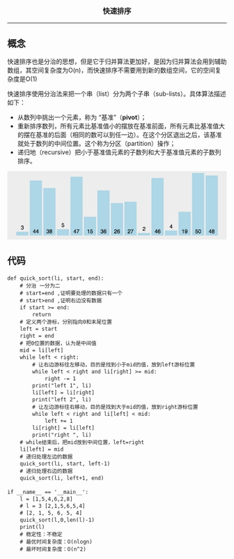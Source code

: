 ### <center>快速排序
***
## 概念

快速排序也是分治的思想，但是它于归并算法更加好，是因为归并算法会用到辅助数组，其空间复杂度为O(n)，而快速排序不需要用到新的数组空间，它的空间复杂度是O(1)

快速排序使用分治法来把一个串（list）分为两个子串（sub-lists）。具体算法描述如下：

- 从数列中挑出一个元素，称为 “基准”（**pivot**）；
- 重新排序数列，所有元素比基准值小的摆放在基准前面，所有元素比基准值大的摆在基准的后面（相同的数可以到任一边）。在这个分区退出之后，该基准就处于数列的中间位置。这个称为分区（partition）操作；
- 递归地（recursive）把小于基准值元素的子数列和大于基准值元素的子数列排序。

![img](images/1551078742204.gif)

## 代码

```
def quick_sort(li, start, end):
    # 分治 一分为二
    # start=end ,证明要处理的数据只有一个
    # start>end ,证明右边没有数据
    if start >= end:
        return
    # 定义两个游标，分别指向0和末尾位置
    left = start
    right = end
    # 把0位置的数据，认为是中间值
    mid = li[left]
    while left < right:
        # 让右边游标往左移动，目的是找到小于mid的值，放到left游标位置
        while left < right and li[right] >= mid:
            right -= 1
        print("left 1", li)
        li[left] = li[right]
        print("left 2", li)
        # 让左边游标往右移动，目的是找到大于mid的值，放到right游标位置
        while left < right and li[left] < mid:
            left += 1
        li[right] = li[left]
        print("right ", li)
    # while结束后，把mid放到中间位置，left=right
    li[left] = mid
    # 递归处理左边的数据
    quick_sort(li, start, left-1)
    # 递归处理右边的数据
    quick_sort(li, left+1, end)

if __name__ == '__main__':
    l = [1,5,4,6,2,8]
    # l = 3 [2,1,5,6,5,4]
    # [2, 1, 5, 6, 5, 4]
    quick_sort(l,0,len(l)-1)
    print(l)
    # 稳定性：不稳定
    # 最优时间复杂度：O(nlogn)
    # 最坏时间复杂度：O(n^2)
```

